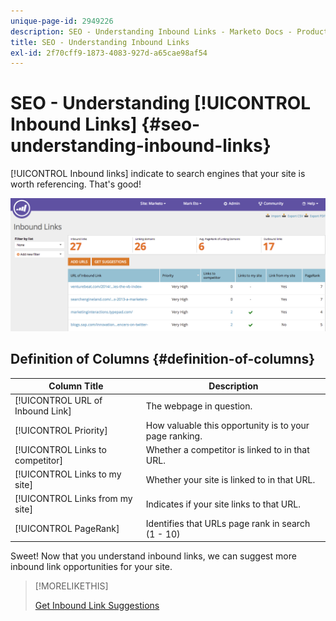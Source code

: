 ```yaml
---
unique-page-id: 2949226
description: SEO - Understanding Inbound Links - Marketo Docs - Product Documentation
title: SEO - Understanding Inbound Links
exl-id: 2f70cff9-1873-4083-927d-a65cae98af54
---
```

# SEO - Understanding [!UICONTROL Inbound Links] {#seo-understanding-inbound-links}

[!UICONTROL Inbound links] indicate to search engines that your site is worth referencing. That's good!

![](assets/image2014-9-18-13-3a18-3a10.png)

## Definition of Columns {#definition-of-columns}

| Column Title |Description |
|---|---|
| [!UICONTROL URL of Inbound Link] |The webpage in question.  |
| [!UICONTROL Priority] |How valuable this opportunity is to your page ranking. |
| [!UICONTROL Links to competitor]  |Whether a competitor is linked to in that URL. |
| [!UICONTROL Links to my site] |Whether your site is linked to in that URL.  |
| [!UICONTROL Links from my site] |Indicates if your site links to that URL.  |
| [!UICONTROL PageRank]  |Identifies that URLs page rank in search (1 - 10) |

Sweet! Now that you understand inbound links, we can suggest more inbound link opportunities for your site.

>[!MORELIKETHIS]
>
>[Get Inbound Link Suggestions](/help/marketo/product-docs/additional-apps/seo/inbound-links/seo-get-inbound-link-suggestions.md)
